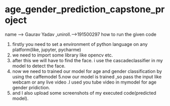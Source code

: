 # age_gender_prediction_capstone_project
name --> Gaurav Yadav ,uniroll.-->191500297
                      how to run the given code
 1. firstly you need to set  a environment of python language on any platform(like, jupyter, pycharme)
 2. we need to import some library like opencv etc.
 3. after this we will have to find the face. i use the cascadeclassifier in my model to detect the face.
 4. now we need to trained our model for age and gender classification by using the caffemodel
 5.now our model is trained ,so pass the input like webcam or any live video .I used you tube video in mymodel for age gender pridiction.
 6. and I also upload some screenshots of my executed code(predicted model).
             
              
         

